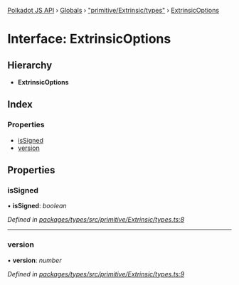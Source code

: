[Polkadot JS API](../README.md) › [Globals](../globals.md) › ["primitive/Extrinsic/types"](../modules/_primitive_extrinsic_types_.md) › [ExtrinsicOptions](_primitive_extrinsic_types_.extrinsicoptions.md)

# Interface: ExtrinsicOptions

## Hierarchy

* **ExtrinsicOptions**

## Index

### Properties

* [isSigned](_primitive_extrinsic_types_.extrinsicoptions.md#issigned)
* [version](_primitive_extrinsic_types_.extrinsicoptions.md#version)

## Properties

###  isSigned

• **isSigned**: *boolean*

*Defined in [packages/types/src/primitive/Extrinsic/types.ts:8](https://github.com/polkadot-js/api/blob/82828d8e09/packages/types/src/primitive/Extrinsic/types.ts#L8)*

___

###  version

• **version**: *number*

*Defined in [packages/types/src/primitive/Extrinsic/types.ts:9](https://github.com/polkadot-js/api/blob/82828d8e09/packages/types/src/primitive/Extrinsic/types.ts#L9)*
